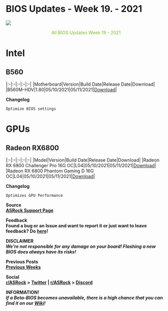 # BIOS Updates - Week 19. - 2021

<img style="margin-left:auto;margin-right:auto;display: block;" src="/ASRockWiki/assets/img/includes/wiki/bios_updates.png">

<p style="text-align:center;color:#79bd28">All BIOS Updates Week 19 - 2021</p>

# Intel

## **B560**

|:-|:-|:-|:-|:-|
|Motherboard|Version|Build Date|Release Date|Download|
|B560M-HDV|1.80|05/10/2021|05/11/2021|[Download](https://www.asrock.com/MB/Intel/B560M-HDV/index.asp#BIOS)|

**Changelog**

    Optimize BIOS settings

# GPUs

## **Radeon RX6800**

|:-|:-|:-|:-|:-|
|Model|Version|Build Date|Release Date|Download|
|Radeon RX 6800 Challenger Pro 16G OC|L04|05/10/2021|05/11/2021|[Download](https://www.asrock.com/Graphics-Card/AMD/Radeon%20RX%206800%20Challenger%20Pro%2016G%20OC/index.asp#BIOS)|
|Radeon RX 6800 Phantom Gaming D 16G OC|L04|05/10/2021|05/11/2021|[Download](https://www.asrock.com/Graphics-Card/AMD/Radeon%20RX%206800%20Phantom%20Gaming%20D%2016G%20OC/index.asp#BIOS)|

**Changelog**

    Optimizes GPU Performance

**Source**  
[**ASRock Support Page**](https://www.asrock.com/support/index.asp?cat=BIOS)

**Feedback**  
**Found a bug or an Issue and want to report it or just want to leave feedback? Do [here](https://event.asrock.com/tsd.asp)!**

**DISCLAIMER**  
***We're not responsible for any damage on your board! Flashing a new BIOS does always have its risks!***

**Previous Posts**  
[**Previous Weeks**](https://www.reddit.com/r/ASRock/?f=flair_name%3A%22BIOS%20Release%22)

**Social**  
**[r/ASRock](https://www.reddit.com/r/ASRock/) > [Twitter](https://twitter.com/redditASRock) | [r/ASRock](https://www.reddit.com/r/ASRock/) > [Discord](https://discord.gg/rFrMpxV)**

**INFORMATION!**  
***If a Beta-BIOS becomes unavailable, there is a high chance that you can find it on our [Wiki](https://botflakes.github.io/ASRockWiki/beta_bios/)!***